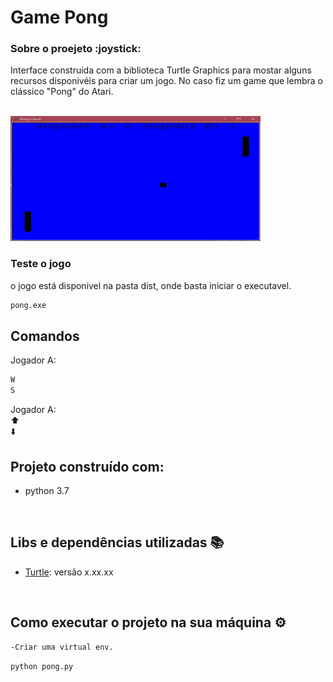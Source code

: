 # Game Pong

<h3> Sobre o proejeto :joystick:</h3> 

Interface construida com a biblioteca Turtle Graphics para mostar alguns recursos disponivéis para criar um jogo. No caso fiz um game que lembra o clássico "Pong" do Atari.

<br>

<img src="https://raw.githubusercontent.com/lucaslimaax/Source-Projects/master/turtle_games/game%20turtle.JPG" tilte="pong" width="400" height="200"/>

<br>

<h3> Teste o jogo</h3>
  o jogo está disponivel na pasta dist, onde basta iniciar o executavel.
  
  ```bash
  pong.exe
  ```
  
 <h2> Comandos </h2>
 
 Jogador A:
  ```bash
  W 
  S
  ```
  
  Jogador A:
  <br>
  :arrow_up:
  <br>
  :arrow_down:

## Projeto construído com:
- python 3.7

<br>
  
 ## Libs e dependências utilizadas :books:

- [Turtle](https://docs.python.org/3/library/turtle.html): versão x.xx.xx 

<br>

## Como executar o projeto na sua máquina :gear:


```bash
-Criar uma virtual env.
```

```bash
python pong.py
```

